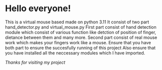 # Hello everyone!
This is a virtual mouse based made on python 3.11
It consist of two part hand_detector.py and virtual_mouse.py
First part consist of hand detection module which consist of various function like detction of position of finger, dietance between them and many more.
Second part consist of real mouse work which makes your fingers work like a mouse.
Ensure that you have both part to ensure the succesfully running of this project
Also ensure that you have installed all the neccessary modules which I have imported.

*Thanks for visiting my project*

